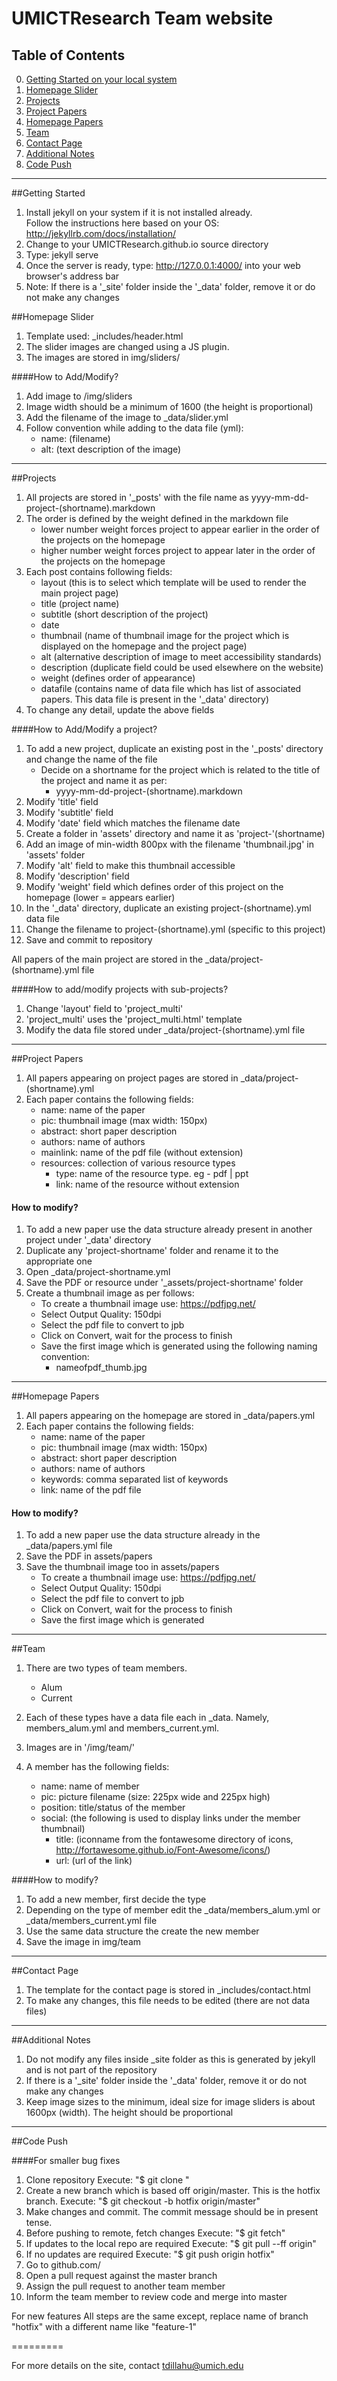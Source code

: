 UMICTResearch Team website
====================

## Table of Contents
0. [Getting Started on your local system](#getting-started)
1. [Homepage Slider](#homepage-slider)
2. [Projects](#projects)
3. [Project Papers](#project-papers)
4. [Homepage Papers](#homepage-papers)
5. [Team](#team)
6. [Contact Page](#contact-page)
7. [Additional Notes](#additional-notes)
8. [Code Push](#code-push)

---
##Getting Started
1. Install jekyll on your system if it is not installed already.  
    Follow the instructions here based on your OS: http://jekyllrb.com/docs/installation/
2. Change to your UMICTResearch.github.io source directory
3. Type: jekyll serve
4. Once the server is ready, type: http://127.0.0.1:4000/ into your web browser's address bar
5. Note: If there is a '_site' folder inside the '_data' folder, remove it or do not make any changes

##Homepage Slider
1. Template used: _includes/header.html
2. The slider images are changed using a JS plugin.
3. The images are stored in img/sliders/

####How to Add/Modify?
1. Add image to /img/sliders
2. Image width should be a minimum of 1600 (the height is proportional)
3. Add the filename of the image to _data/slider.yml
4. Follow convention while adding to the data file (yml):
    - name: (filename)
    - alt: (text description of the image) 

---

##Projects
1. All projects are stored in '_posts' with the file name as yyyy-mm-dd-project-(shortname).markdown
2. The order is defined by the weight defined in the markdown file
    - lower number weight forces project to appear earlier in the order of the projects on the homepage
    - higher number weight forces project to appear later in the order of the projects on the homepage
3. Each post contains following fields:
    - layout (this is to select which template will be used to render the main project page)
    - title (project name)
    - subtitle (short description of the project)
    - date
    - thumbnail (name of thumbnail image for the project which is displayed on the homepage and the project page)
    - alt (alternative description of image to meet accessibility standards)
    - description (duplicate field could be used elsewhere on the website)
    - weight (defines order of appearance)
    - datafile (contains name of data file which has list of associated papers. This data file is present in the '_data' directory)
4. To change any detail, update the above fields

####How to Add/Modify a project?
1. To add a new project, duplicate an existing post in the '_posts' directory and change the name of the file
    - Decide on a shortname for the project which is related to the title of the project and name it as per:
        - yyyy-mm-dd-project-(shortname).markdown
2. Modify 'title' field
3. Modify 'subtitle' field
4. Modify 'date' field which matches the filename date
5. Create a folder in 'assets' directory and name it as 'project-'(shortname)
6. Add an image of min-width 800px with the filename 'thumbnail.jpg' in 'assets' folder
7. Modify 'alt' field to make this thumbnail accessible
8. Modify 'description' field
9. Modify 'weight' field which defines order of this project on the homepage (lower = appears earlier)
10. In the '_data' directory, duplicate an existing project-(shortname).yml data file
11. Change the filename to project-(shortname).yml (specific to this project)
12. Save and commit to repository

All papers of the main project are stored in the _data/project-(shortname).yml file

####How to add/modify projects with sub-projects?
1. Change 'layout' field to 'project_multi'
2. 'project_multi' uses the 'project_multi.html' template
3. Modify the data file stored under _data/project-(shortname).yml file

---

##Project Papers
1. All papers appearing on project pages are stored in _data/project-(shortname).yml
2. Each paper contains the following fields:
    - name: name of the paper
    - pic: thumbnail image (max width: 150px)
    - abstract: short paper description
    - authors: name of authors
    - mainlink: name of the pdf file (without extension)
    - resources: collection of various resource types
        - type: name of the resource type. eg - pdf | ppt
        - link: name of the resource without extension
    
#### How to modify?
1. To add a new paper use the data structure already present in another project under '_data' directory
2. Duplicate any 'project-shortname' folder and rename it to the appropriate one 
3. Open _data/project-shortname.yml
4. Save the PDF or resource under '_assets/project-shortname' folder
5. Create a thumbnail image as per follows:
    - To create a thumbnail image use: https://pdfjpg.net/
    - Select Output Quality: 150dpi
    - Select the pdf file to convert to jpb
    - Click on Convert, wait for the process to finish
    - Save the first image which is generated using the following naming convention:
        - nameofpdf_thumb.jpg

---

##Homepage Papers
1. All papers appearing on the homepage are stored in _data/papers.yml
2. Each paper contains the following fields:
    - name: name of the paper
    - pic: thumbnail image (max width: 150px)
    - abstract: short paper description
    - authors: name of authors
    - keywords: comma separated list of keywords
    - link: name of the pdf file

#### How to modify?
1. To add a new paper use the data structure already in the _data/papers.yml file
2. Save the PDF in assets/papers
3. Save the thumbnail image too in assets/papers
    - To create a thumbnail image use: https://pdfjpg.net/
    - Select Output Quality: 150dpi
    - Select the pdf file to convert to jpb
    - Click on Convert, wait for the process to finish
    - Save the first image which is generated

---

##Team
1. There are two types of team members.
    - Alum
    - Current
2. Each of these types have a data file each in _data. Namely, members_alum.yml and members_current.yml.
3. Images are in '/img/team/'

1. A member has the following fields:
    - name: name of member
    - pic: picture filename (size: 225px wide and 225px high)
    - position: title/status of the member
    - social: (the following is used to display links under the member thumbnail)
        - title: (iconname from the fontawesome directory of icons, http://fortawesome.github.io/Font-Awesome/icons/)
        - url: (url of the link)
      
####How to modify?
1. To add a new member, first decide the type
2. Depending on the type of member edit the _data/members_alum.yml or _data/members_current.yml file
3. Use the same data structure the create the new member
4. Save the image in img/team

---

##Contact Page
1. The template for the contact page is stored in _includes/contact.html
2. To make any changes, this file needs to be edited (there are not data files)

---

##Additional Notes
1. Do not modify any files inside _site folder as this is generated by jekyll and is not part of the repository
2. If there is a '_site' folder inside the '_data' folder, remove it or do not make any changes
3. Keep image sizes to the minimum, ideal size for image sliders is about 1600px (width). The height should be proportional

---

##Code Push

####For smaller bug fixes

1. Clone repository
Execute: "$ git clone <repo>"
2. Create a new branch which is based off origin/master. This is the hotfix branch.
Execute: "$ git checkout -b hotfix origin/master"
3. Make changes and commit. The commit message should be in present tense.
4. Before pushing to remote, fetch changes
Execute: "$ git fetch"
5. If updates to the local repo are required
Execute: "$ git pull --ff origin"
6. If no updates are required
Execute: "$ git push origin hotfix"
7. Go to github.com/<repo>
8. Open a pull request against the master branch
9. Assign the pull request to another team member
10. Inform the team member to review code and merge into master

For new features
All steps are the same except, replace name of branch "hotfix" with a different name like "feature-1"

=========

For more details on the site, contact tdillahu@umich.edu
